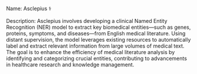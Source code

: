 Name: Asclepius ⚕️ <br><br>
Description:
	Asclepius involves developing a clinical Named Entity Recognition (NER) 
	model to extract key biomedical entities—such as genes, proteins, symptoms, 
	and diseases—from English medical literature. Using distant supervision, 
	the model leverages existing resources to automatically label and extract 
	relevant information from large volumes of medical text. The goal is to 
	enhance the efficiency of medical literature analysis by identifying and 
	categorizing crucial entities, contributing to advancements in healthcare 
	research and knowledge management.
